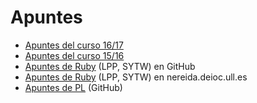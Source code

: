 # Apuntes

* [Apuntes del curso 16/17](https://casianorodriguezleon.gitbooks.io/ull-esit-1617/content/)
* [Apuntes del curso 15/16](https://casianorodriguezleon.gitbooks.io/pl1516/content/)
* [Apuntes de Ruby](http://crguezl.github.io/apuntes-ruby/) (LPP, SYTW) en GitHub
* [Apuntes de Ruby](http://nereida.deioc.ull.es/~lpp/perlexamples/) (LPP, SYTW) en nereida.deioc.ull.es
* [Apuntes de PL](http://crguezl.github.io/pl-html/javascriptexamples.html) (GitHub)

